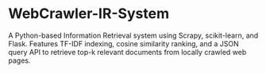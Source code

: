 # WebCrawler-IR-System
A Python-based Information Retrieval system using Scrapy, scikit-learn, and Flask. Features TF-IDF indexing, cosine similarity ranking, and a JSON query API to retrieve top-k relevant documents from locally crawled web pages.

